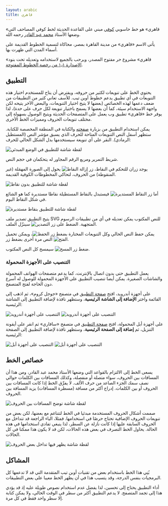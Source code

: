```yaml
---
layout: arabic
title: قاهري
---
```


«قاهري» هو خط حاسوبي [كوفي][1] مبني على القاعدة الحديثة لخط كوفي المصاحف التي
وضعها الأستاذ [محمد عبد القادر][2] رحمه الله.

يأتى الاسم «قاهري» من مدينة القاهرة بمصر، محاكاة لتسمية الخطوط القديمة على
أسماء المدن التي ظهرت بها.

«قاهري» مشروع حر مفتوح المصدر، ويرحب بالجميع لاستخدامه وتعديله تحت بنود
[الإصدارة ١٫١ من رخصة الخطوط المفتوحة][5].

## التطبيق
يحتوي الخط على تنويعات لكثير من حروفه، ويفترض أن يتاح للمستخدم اختيار هذه
التنويعات في أي تطبيق يدعم خطوط أوبن تيب. للأسف تعاني كثير من التطبيقات من ضعف
دعمها لهذه الخصائص (بعضها لا يتيح اختيار التنويعات، والبعض الآخر يتيحه لكن
واجهة الاستخدام سيئة، كما أن بعضها لا يسمح باختيار تنويعة لكل حرف على حدة)، لذا
يوفر خط «قاهري» تطبيق وب يعمل على المتصفحات الحديثة ويتيح الوصول بسهولة إلى
مختلف تنويعات الحروف ومميزات الخط الأخرى.

يمكن استخدام التطبيق من بزيارة [صفحته][4] والكتابة في المنطقة المخصصة للكتابة.
ستظهر أسفل النص التنويعات المتاحة للحرف الذي يسبق مؤشر النص (المستطيل الرمادي).
النقر على أي تنويعة سيستخدمها بدل الشكل الحالي للحرف:

![لقطة شاشة للتطبيق في الوضع المبدئي](assets/images/screenshot.png)

شريط التمرير ومربع الرقم المجاور له يتحكمان في حجم النص.

يوجد زران للتحكم في النقاط، زر ![إزالة
النقاط](app/assets/images/remove-dots.svg) يحول إلى الصورة المهمَلة (غير
المنقوطة) من الحروف، لتحاكي المخطوطات الكوفية القديمة.

![لقطة شاشة للتطبيق بدون نقاط](assets/images/screenshot-dotless.png)

أما زر ![النقاط المستديرة](app/assets/images/round-dots.svg) فيستبدل بالنقاط
المستطيلة نقاطا مستديرة كما هو الشائع في شكل النقاط اليوم.

![لقطة شاشة للتطبيق بنقاط مستديرة](assets/images/screenshot-rounded-dots.png)

يتيح التطبيق تصدير ملف SVG للنص المكتوب يمكن تعديله في أي من تطبيقات الرسوم
المتجهية. الضغط على زر ![التصدير](app/assets/images/export.svg) سينزّل الملف.

يمكن حفظ النص الحالي وكل التنويعات المختارة بضغط زر
![الحفظ](app/assets/images/save.svg)، ويمكن تحميل النص مرة أخرى بضغط زر
![الفتح](app/assets/images/open.svg).

ضغط زر ![المسح](app/assets/images/clear.svg) سيمسح كل النص المكتوب.

### التنصيب على الأجهزة المحمولة
يعمل التطبيق حتى بدون اتصال بالإنترنت، كما يدعم متصفحات الهواتف المحمولة
والشاشات الصغيرة. يمكن أيضا تنصيب التطبيق على الأجهزة المحمولة للوصول له آسرع
دون الحاجة لفتح المتصفح.

على أجهزة أندرويد، افتح [صفحة التطبيق][4] في متصفح «جوجل كروم»، ثم اذهب إلى
القائمة واختر __الإضافة إلى الشاشة الرئيسية__، وستظهر نافذة لإضافة التطبيق إلى
الشاشة الرئيسية:

![التنصيب على أجهزة أندرويد](./assets/images/install-android-1-ar.png#install)
![التنصيب على أجهزة أندرويد](./assets/images/install-android-2-ar.png#install)

على أجهزة أبل المحمولة، افتح [صفحة التطبيق][4] في متصفح «سافاري» ثم انقر على
أيقونة التنزيل، ثم __إضافة إلى الصفحة الرئيسية__، وستظهر نافذة لإضافة التطبيق
إلى الصفحة الرئيسية:

![التنصيب على أجهزة أبل](./assets/images/install-ios-1-ar.png#install)
![التنصيب على أجهزة أبل](./assets/images/install-ios-2-ar.png#install)

## خصائص الخط
يسعى الخط إلى الالتزام بالقواعد التي وضعها الأستاذ محمد عبد القادر، ومن هذا أن
المسافات بين الحروف، سواء متصلة أو منفصلة، وكذلك المسافات بين الكلمات حوالي نصف
سمك الجزء الصاعد من حرف الألف. لا يفرِّق الخط إذا كانت المسافات بين الحروف أو بين
الكلمات. إدراج أكثر من مسافة (مسطرة المسافات) يزيد المسافة بين الحروف.

![لقطة شاشة توضح المسافات بين الحروف](assets/images/screenshot-spacing.png)

صممت أشكال الحروف المستخدمة مبدئيا في الخط لتتناغم مع بعضها، لكن بعض من تنويعات
الحروف الإضافية تحتاج حرصًا في استخدامها. فمثلا، الياء الراجعة قد تتداخل مع
الحروف السابقة عليها إذا كانت نازلة عن السطر، لذا ينبغي تفادي استخدامها في هذه
الحالة. يحاول الخط التصرف في بعض هذه الحالات، لكن قد لا يكون هذا ممكنا في كل
الحالات.

![لقطة شاشة يظهر فيها تداخل بعض الحروف](assets/images/screenshot-clash.png)

## المشاكل
بُنِي هذا الخط باستخدام بعض من تقنيات أوبن تيب المتقدمة التي قد لا تدعمها كل
البرمجيات بنفس الدرجة، وقد يتسبب هذا في أن يظهر الخط معيبا على بعض التطبيقات.

أداء التطبيق يحتاج إلى تحسين، لذا يفضل عدم استخدام نصوص طويلة عليه إذ قد يؤدي
هذا إلى تجمد المتصفح. لا يدعم التطبيق أكثر من سطر في الوقت الحالي، ولا يمكن
كتابة إلا سطر واحد فقط في كل مرة.

[1]: https://ar.wikipedia.org/wiki/خط_كوفي
[2]: https://ar.wikipedia.org/wiki/محمد_عبد_القادر_عبد_الله_(خطاط)
[3]: https://github.com/alif-type/qahiri/releases/latest
[4]: https://aliftype.com/qahiri/app/
[5]: https://github.com/alif-type/qahiri/blob/main/OFL.txt
